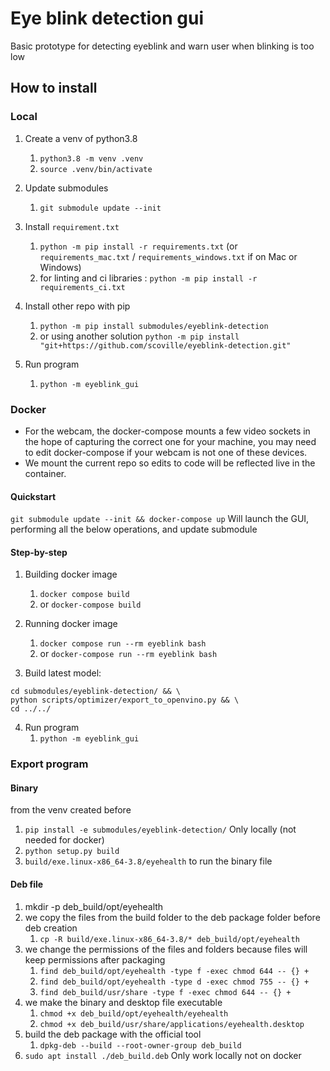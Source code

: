 # Eye blink detection gui

Basic prototype for detecting eyeblink and warn user when blinking is too low

## How to install

### Local

1. Create a venv of python3.8
    1. `python3.8 -m venv .venv`
    2. `source .venv/bin/activate`

2. Update submodules
   1. `git submodule update --init`

3. Install `requirement.txt`
    1. `python -m pip install -r requirements.txt` (or `requirements_mac.txt` / `requirements_windows.txt` if on Mac or Windows)
    1. for linting and ci libraries : `python -m pip install -r requirements_ci.txt`

4. Install other repo with pip
    1. `python -m pip install submodules/eyeblink-detection`
    2. or using another solution `python -m pip install "git+https://github.com/scoville/eyeblink-detection.git"`

5. Run program
   1. `python -m eyeblink_gui`

### Docker

- For the webcam, the docker-compose mounts a few video sockets in the hope of capturing the correct one for your machine, you may need to edit docker-compose if your webcam is not one of these devices.
- We mount the current repo so edits to code will be reflected live in the container.

#### Quickstart

`git submodule update --init && docker-compose up` 
Will launch the GUI, performing all the below operations, and update submodule

#### Step-by-step

1. Building docker image
   1. `docker compose build`
   1. or `docker-compose build`

2. Running docker image
   1. `docker compose run --rm eyeblink bash`
   1. or `docker-compose run --rm eyeblink bash`

3. Build latest model:

```
cd submodules/eyeblink-detection/ && \
python scripts/optimizer/export_to_openvino.py && \
cd ../../
```

4. Run program
   1. `python -m eyeblink_gui`

### Export program

#### Binary

from the venv created before

1. `pip install -e submodules/eyeblink-detection/` Only locally (not needed for docker)
2. `python setup.py build`
3. `build/exe.linux-x86_64-3.8/eyehealth` to run the binary file

#### Deb file

1. mkdir -p deb_build/opt/eyehealth
2. we copy the files from the build folder to the deb package folder before deb creation
   1. `cp -R build/exe.linux-x86_64-3.8/* deb_build/opt/eyehealth`
3. we change the permissions of the files and folders because files will keep permissions after packaging
   1. `find deb_build/opt/eyehealth -type f -exec chmod 644 -- {} +`
   2. `find deb_build/opt/eyehealth -type d -exec chmod 755 -- {} +`
   3. `find deb_build/usr/share -type f -exec chmod 644 -- {} +`
4. we make the binary and desktop file executable
   1. `chmod +x deb_build/opt/eyehealth/eyehealth`
   2. `chmod +x deb_build/usr/share/applications/eyehealth.desktop`
5. build the deb package with the official tool
   1. `dpkg-deb --build --root-owner-group deb_build`
6. `sudo apt install ./deb_build.deb` Only work locally not on docker
